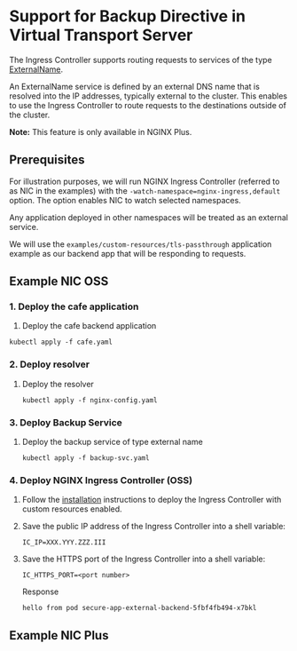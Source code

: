 # Support for Backup Directive in Virtual Transport Server

The Ingress Controller supports routing requests to services of the type
[ExternalName](https://kubernetes.io/docs/concepts/services-networking/service/#externalname).

An ExternalName service is defined by an external DNS name that is resolved into the IP addresses, typically external to
the cluster. This enables to use the Ingress Controller to route requests to the destinations outside of the cluster.

**Note:** This feature is only available in NGINX Plus.

## Prerequisites

For illustration purposes, we will run NGINX Ingress Controller (referred to as NIC in the examples) with the
```-watch-namespace=nginx-ingress,default``` option. The option enables NIC to watch selected namespaces.

Any application deployed in other namespaces will be treated as an external service.

We will use the ```examples/custom-resources/tls-passthrough``` application example as our backend app that will be
responding to requests.

## Example NIC OSS

### 1. Deploy the cafe application

1. Deploy the cafe backend application

  ```shell
  kubectl apply -f cafe.yaml
  ```

### 2. Deploy resolver

1. Deploy the resolver

    ```shell
    kubectl apply -f nginx-config.yaml
    ```

### 3. Deploy Backup Service

1. Deploy the backup service of type external name

    ```shell
    kubectl apply -f backup-svc.yaml
    ```

### 4. Deploy NGINX Ingress Controller (OSS)

1. Follow the [installation](https://docs.nginx.com/nginx-ingress-controller/installation/installation-with-manifests/)
   instructions to deploy the Ingress Controller with custom resources enabled.

1. Save the public IP address of the Ingress Controller into a shell variable:

    ```console
    IC_IP=XXX.YYY.ZZZ.III
    ```

1. Save the HTTPS port of the Ingress Controller into a shell variable:

    ```console
    IC_HTTPS_PORT=<port number>
    ```

    Response

    ```console
    hello from pod secure-app-external-backend-5fbf4fb494-x7bkl
    ```

## Example NIC Plus
